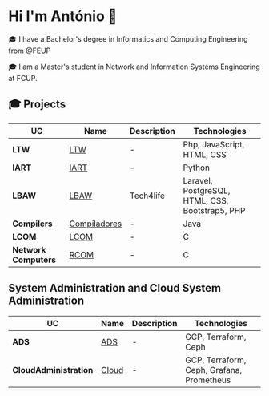 # Hi I'm António 👋

🎓 I have a Bachelor's degree in Informatics and Computing Engineering from @FEUP  

🎓 I am a Master's student in Network and Information Systems Engineering at FCUP.  


## 🎓 Projects 

| UC   | Name | Description | Technologies |
|------|------|-------------|---------------|
| **LTW** | [LTW](https://github.com/antoniosantos1602/LTW) | - | Php, JavaScript, HTML, CSS |
| **IART** | [IART](https://github.com/antoniosantos1602/IART) | - | Python |
| **LBAW** | [LBAW](https://github.com/antoniosantos1602/LBAW) | Tech4life | Laravel, PostgreSQL, HTML, CSS, Bootstrap5, PHP |
| **Compilers** | [Compiladores](https://github.com/antoniosantos1602/Compiladores) | - | Java |
| **LCOM** | [LCOM](https://github.com/antoniosantos1602/LCOM) | - | C |
| **Network Computers** | [RCOM](https://github.com/antoniosantos1602/RCOM) | - | C |


## System Administration and Cloud System Administration 

| UC   | Name | Description | Technologies |
|------|------|-------------|---------------|
| **ADS** | [ADS](https://github.com/antoniosantos1602/ADS) | - | GCP, Terraform, Ceph |
| **CloudAdministration** | [Cloud](https://github.com/antoniosantos1602/IART) | - | GCP, Terraform, Ceph, Grafana, Prometheus |
